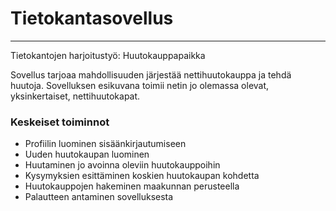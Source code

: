 # Tietokantasovellus
---
Tietokantojen harjoitustyö: Huutokauppapaikka

Sovellus tarjoaa mahdollisuuden järjestää nettihuutokauppa ja tehdä huutoja. Sovelluksen esikuvana toimii netin jo olemassa olevat, yksinkertaiset, nettihuutokapat. 

### Keskeiset toiminnot

 - Profiilin luominen sisäänkirjautumiseen
 - Uuden huutokaupan luominen
 - Huutaminen jo avoinna oleviin huutokauppoihin
 - Kysymyksien esittäminen koskien huutokaupan kohdetta
 - Huutokauppojen hakeminen maakunnan perusteella
 - Palautteen antaminen sovelluksesta
